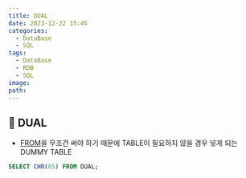 ```yaml
---
title: DUAL
date: 2023-12-22 15:45
categories:
  - DataBase
  - SQL
tags:
  - DataBase
  - RDB
  - SQL
image: 
path:
---
```


## 🌈 DUAL
+ [FROM](https://sonjh919.github.io/posts/FROM)을 무조건 써야 하기 때문에 TABLE이 필요하지 않을 경우 넣게 되는 DUMMY TABLE
```sql
SELECT CHR(65) FROM DUAL;
```